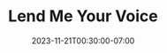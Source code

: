 ---
date: 2023-11-21T00:30:00-07:00
title: "Lend Me Your Voice"
ogtitle: "Lend Me Your Voice"
description: |
    Big tech’s power over language, means power over people. Bridget Todd talks to language community leaders paving the way for voice AI in their own languages and dialects.
ogdescription: "Big tech’s power over language, means power over people. Bridget Todd talks to language community leaders paving the way for voice AI in their own languages and dialects."
number: 48
season: 7
seasonepisode: 4
url: /season7/episode4/
embed: "6126ad98-525e-4f0c-a498-bfeb47a556e6"
mp3: "https://cdn.simplecast.com/audio/9b52b824-909f-4be5-aaf0-10f9e93c7818/episodes/6126ad98-525e-4f0c-a498-bfeb47a556e6/audio/b20161b1-b54c-4a6f-af9d-d9d712871f43/default_tc.mp3?nocache"
categories: "episodes"
host: "Bridget Todd"
shownotes: |

    Big tech’s power over language, means power over people. Bridget Todd talks to AI community leaders paving the way for open voice tech in their own languages and dialects.

    In this episode: AI builders and researchers in the US, Kenya and New Zealand who say the languages computers learn to recognize today will be the ones that survive tomorrow — as long as communities and local startups can defend their data rights from big AI companies..

    [Halcyon Lawrence](https://www.towson.edu/cla/departments/english/facultystaff/hlawrence.html) was a researcher of information design at Towson University in Maryland (via Trinidad and Tobago) who did everything Alexa told her to for a year.*

    [Keoni Mahelona](https://www.linkedin.com/in/kmahelona/?originalSubdomain=nz) is a leader of Indigenous data rights and chief technology officer of Te Hiku Media, a Māori community media network with 21 local radio stations in New Zealand.

    [Kathleen Siminyu](https://www.linkedin.com/in/kathleen-siminyu-7356b810/?originalSubdomain=ke) is an AI grassroots community leader in Kenya and a machine learning fellow with Mozilla’s Common Voice working on Kiswahili voice projects.

    IRL: Online Life is Real Life is an original podcast from Mozilla, the non-profit behind Firefox. In Season 7, host Bridget Todd talks to AI builders that put people ahead of profit.

    *Sadly, following the recording of this episode, Dr. Halcyon Lawrence passed away. We are glad to have met her and pay tribute to her legacy as a researcher and educator. Thank you, Halcyon.

transcript: |
    **Bridget Todd:**  Hey Siri, play IRL Podcast.

    **Siri:**  Here’s the podcast, IRL: Online Life is Real Life.

    **Bridget Todd:**  Lots of us use virtual assistants. They're part of our everyday lives. We use them to check the weather or the time. Or if you're me, you might be like, “Hey, Siri, play Beyoncé.” But speech recognition systems don't work equally well for everyone. They don’t even exist for many languages. Big Tech has stepped up to offer more diversity in their language models for speech and more, but it comes with a new set of problems.

    **Keoni Mahelona:**  How do I feel about Big Tech sort of paying attention to our marginalized or Indigenous languages? I guess the first thing I wonder is, why. Why do they care now? Do they genuinely care to ensure inclusivity online or did they finally realize that being more inclusive is better for them, and their bottom lines?

    **Bridget Todd:**  That’s Keoni Mahelona in New Zealand. We’ll hear more from him in a bit. In this episode, we meet technology builders who are reclaiming speech recognition with and for their own language communities.

    This is IRL, an original podcast from Mozilla, the non-profit behind Firefox. I’m Bridget Todd. This season we meet people who are building artificial intelligence that puts people over profit. First, let’s make a stop in the US. We’re in Maryland, not far from where I live.

    **Halcyon Lawrence:**  I spent a year with Alexa and I allowed the device to do whatever the device heard me say.

    **Bridget Todd:**  This is Halcyon Lawrence. She’s an assistant professor of technical communication and information design at Towson University. Three years ago, she conducted an experiment with Amazon’s home assistant, Alexa, which is pretty popular in the US.

    **Halcyon Lawrence:**  So for example, I would ask, can you set a 5:30 alarm and the device would hear 5:50. And so I would just wake up at 5:50. I wanted to push and see, what is the level of inconvenience, right, that this device would allow me to do.

    **Bridget Todd:**  Halcyon grew up in Trinidad and Tobago. While Caribbean accents can still throw off voice tech by US companies, the tech has improved so much that it altered the focus of Halcyon’s research.

    **Bridget Todd:**  So why is it important for technology to be able to understand us?

    **Halcyon Lawrence:**  Well, I think, this is where it sort of speaks to the convenience and the question that arises is, convenient for whom? You know, the kinds of interactions that I have with most speech devices, like personal assistants, if they don't understand me, it's often very comical and maybe a minor inconvenience. And so that’s sort of part of the thesis. But let's scale up, because these speech recognition devices are being deployed in a number of other spaces. So in the US, for example, they’re increasingly being used to automatically transcribe court recordings. They're being used as aggression detectors in prisons, as well as schools. And so, you can well imagine these are spaces where being misheard or misunderstood can have deadly consequences.

    **Bridget Todd:**  Language, and how people speak, can be a really important marker of power and class. Halcyon says forcing people to speak a certain language, or a standardized version of a language, is one way colonial powers dominated people in her region and worldwide. She sees parallels in how digital technology pushes people to speak in certain ways just to be understood.

    **Halcyon Lawrence:**  One of the things that concerns me is the expectation that you speak with a standard accent, whether it be standard English or standard French, or any sort of standard language, suggests that anybody who does not speak with that standard accent, is misheard or misunderstood. And these are our vulnerable populations who turn up in spaces like prisons and courts of law where they need to be heard and understood accurately. So you know, it’s as important as asking the question why we need to be heard or understood in person, is no less important in the digital space.

    **Bridget Todd:**  So Halcyon, are there ways that you think that technology can be designed differently so that folks who maybe don’t speak North American or British English can be understood?

    **Halcyon Lawrence:**  So your question hits upon past me and current me. Past me when I started doing this research, the easy answer would've been yes, we need more representation in these devices. Right? If I can hear and be heard with a Trinidadian accent, surely that would solve the problem.

    **Bridget Todd:**  But recently, on a trip home, she was reminded how language is also used as resistance. For instance, by speaking in ways that cannot be understood by oppressors.

    **Halcyon Lawrence:**  I started visiting with friends, and I had forgotten how we have also used language to subvert colonial authority, that other kinds of dialects have emerged, that Patois has emerged as a way of subverting. And so the question then arises, what does it mean to give organizations access to that kind of voice data? What kind of power are we handing over if I am advocating for greater representation of languages and dialects and accents? And so I am in a bit of a conundrum right now thinking about the kind of research that I do, but more importantly, thinking about what I advocate for.

    **Bridget Todd:**  Let’s head to New Zealand. That’s the sound of the local radio station for the Indigenous Māori community in Kaitaia.

    **Keoni Mahelona:**  Te Hiku Radio is the community voice. Every day we speak to people within the community to tell us about everything, whether it's to talk to us about the climate, the weather, or to talk to us about what sorts of foods are in season, in terms of hunting and gathering, or fishing, and what's going on in politics or our health system, or you know, data sovereignty and artificial intelligence.

    **Bridget Todd:**  That’s Keoni Mahelona. He’s the chief technology officer of Te Hiku Media. That’s a Māori community media network with 21 local radio stations. It’s been around since the 1990s. Since 2014, Keoni, who is Hawaiian, and his partner Peter-Lucas Jones, who is Māori, have used the internet – and more recently AI – in their efforts to reverse the decline of the Māori Language, te reo Māori. Under colonial rule, speaking the language was forbidden. Now, it’s an official language of New Zealand.

    **Keoni Mahelona:**  Speech recognition is just a tool. These AI models are just a tool that enable us to do what we need to do. You know, the mission of our organization is about language revitalization and language promotion and cultural restoration, and promoting te reo Māori and the culture of Māori. So how we do that at our organization is we, we tell stories. We tell stories on the radio, we tell stories through video. We tell stories through live broadcasting. [Sound of broadcast] But we've been telling stories for more than 35 years. And a lot of those stories are captured on cassette tapes or VHS tapes. So we're in this process of digitizing those tapes and now we want to make the content within them available.

    **Bridget Todd:**  A few years ago, Te Hiku Media was working on a project to transcribe historic broadcasts with elders who could explain the nuances in language and context. Keoni realized automatic speech recognition — or ASR for short — could help.

    **Keoni Mahelona:**  So as we were working on this project, we were like, ‘Wow, this is really hard. If an interview is an hour, it takes at least three hours to transcribe it’, right? So we thought, ‘Oh, why don't we just train a machine to automatically transcribe this for us’ because, ‘Hey, you know, Siri existed at the time. ASR was a thing.’ So surely we could do it in te reo Māori. From a developer perspective, like we knew the technology existed, we knew there were open source projects out there we could use. But what we also knew is that this was actually a data problem, and that that would be the most important part of this project – was not just sort of getting the data, but we knew we had to gather this data in a way in which we could safeguard it and protect it, and ensure that it would only be used for the betterment of Māori and Māori things.

    **Bridget Todd:**  The data is actually voice recordings of short sentences paired with text. This is what a speech recognition engine — in this case, Mozilla’s Deep Speech — uses to decode what sounds go with which letters. For its dataset, Te Hiku Media reached out to community groups, like traditional dance troupes and canoe-racing teams, and soon gathered over 300 hours of speech.

    **Keoni Mahelona:**  We mobilized the community to read thousands of utterances to help us collect a corpus that would enable us to train an ASR. In doing that, we learned a lot. And one of the things we learned about the community who were pretty much giving their time to support this project, was that they wanted real-time feedback on their readings.

    **Bridget Todd:**  Keoni says they realized they could support language learning by giving people immediate feedback on how they pronounce words at the same time that they’re donating voice data.

    **Keoni Mahelona:**  We pretty much hacked Deep Speech and built a real-time pronunciation engine. It's an app that we have called Rongo. It's in the Apple and Google stores. Anyone can download it anywhere in the world.

    [Rongo sounds]

    **Bridget Todd:**  Keoni says their speech project will make decades of audio recordings more accessible online.

    **Keoni Mahelona:**  One of the things we're looking at is whether there's any climate data embedded in our archives and how that can help us to better mitigate some of the effects of climate change. And you need ASR to actually do that, right? To go through all these archives and then transcribe it, and then find the data embedded in that. And unless we can document our knowledge, it won't be available for our people in the future. I think that's really the value in what we do with our community, right? We don't do it for our community. We do this with our community.

    **Bridget Todd:**  Many Big Tech companies have been including Indigenous languages in their online services. And on the surface this seems like a good thing. But Keoni’s not so sure.

    **Keoni Mahelona:**  These companies don't really know much about our languages or our cultures, and by simply trying to include us, they could actually do more harm than good to our communities, to our languages, especially languages that are in a state of revitalization. What we've seen in the past with tools like Translate from companies like Google and Microsoft, is the translation doesn't really work very well. But people use the tool, and they treat the tool as sort of a hundred percent accurate. But the truth is, the algorithms they use, or the models they've trained, aren't a hundred percent correct.

    **Bridget Todd:**  About five years ago, Indigenous language speakers started getting offers from a language tech company for 45-90 dollars an hour for their voice recordings. It was for an unspecified corporate purpose, but said the goal was to keep languages alive. Keoni says this approach is extractive and undermines the work of communities. Then, in 2022, OpenAI dropped a new multilingual speech recognition model called Whisper. It was trained on over six hundred thousand hours of audio from the Web — including over 1,300 hours of te reo Māori. How they sourced this data is secret.

    **Keoni Mahelona:**  We were very, very concerned when we heard about Whisper, because we thought, ‘Oh, well there we go. You know, no point doing this anymore, right?’ Because, ‘Hey, look, Big Tech has solved it for us. They've, they've saved our language, thank you.’ But we knew that the model was crap. Like, we knew it wasn't gonna be good. Even though some of our, like, data scientists kind of had a quick play with it, they're like, ‘Oh my god, it's scarily good,’ the ones who had a play with it actually aren't speakers or fluent speakers of te reo Māori. So when one of our language experts had a quick look, it was obvious it was absolute trash. And then we quantified, like, we quantified that trash.

    **Bridget Todd:**  Whisper is open source, but that doesn’t make it feel any less like unfair competition to Te Hiku Media.

    **Keoni Mahelona:**  We are absolutely now in competition with these tech companies. When we fine tuned Whisper with our data, our highly curated data of quality te reo Māori, we were able to create a model that was pretty good at recognizing te reo Māori. And it did perform better than our previous model, but our previous model was built on very old technology. So I think where we're at now is that we know we can do better than them, despite only having like, you know, a handful of people in our team, not much money, and not much compute. Like we've proven we can do better than them for te reo Māori. But there's still that existential risk of when will they be as good as us or better than us? And understanding that when you also understand how will they achieve that? And the only way they can achieve that is with more language data, more Māori language data. So then we need to ask ourselves, how will they get more language data, or from where will they get that data? And that's the concern.

    **Bridget Todd:**  Te Hiku Media says it's the guardian, not the owner, of the data it collects and the software it creates for the community. The organization developed a special license called Kaitiakitanga that requires permission for reuse. This way the community has control over how they get benefits back. Keoni says this approach to data sovereignty is modeled after how Indigenous communities traditionally act as guardians of their land — to protect them from colonization for future generations.

    **Keoni Mahelona:**  And they've taken all our land, right? So what, what left do we have for them to take? Well, it's our data. I mean, that's, that's pretty much it. You know, they've taken everything else.

    **Bridget Todd:**  Let’s meet someone now who cares deeply about speech recognition in African languages.

    **Kathleen Siminyu:**  My name is Kathleen Siminyu and I'm a machine learning fellow at Mozilla Foundation. In my career I've worked to build grassroots AI communities.

    **Bridget Todd:**  Kathleen lives in Kilifi, Kenya and works with Mozilla on Common Voice. It’s a platform for crowdsourcing open voice data in over a hundred languages. Its mission is to make voice technology more inclusive. Kathleen helps lead efforts to gather data for Kiswahili on Common Voice. This is a language spoken in several East African countries by as many as 200 million people. Until recently, it wasn’t a language open source developers could build speech applications for.

    **Kathleen Siminyu:**  So Common Voice is important because it's an open dataset. Anybody can build on it, everyone can access the data and therefore the communities can start to build for the languages that they care about or they speak, or that those around them speak. My hope is that we open up the path for more voice technology. And by this, I mean, I can tell you a little story. At my first job, I worked at a company in the telco space, and we basically had products like voice and SMS. And I remember in an election year, we needed to be screening messages to make sure incitetful content is not being sent on our platform.

    **Bridget Todd:**  In a heated political moment in Kenya, Kathleen wanted to build a tool that would automatically search for messages inciting violence.

    **Kathleen Siminyu:**  And in my head, I thought, this is going to be super easy. But then I realized that none of the tools that existed were going to be of use because I needed tools for Kiswahili or other local languages spoken in the country.

    **Bridget Todd:**  Kathleen’s experience of not being able to build a tool in her own language, inspired her to do more research on her own. She soon discovered Masakhane, a network of researchers working on computer science and linguistics in African languages since 2019.

    **Kathleen Siminyu:**  I realized that okay, there's other people who are interested in these problems, and one of the biggest projects, our first project was a machine translation project. Since then we've grown to other tasks. There is a lot of work coming out of this community.

    **Bridget Todd:**  Many global companies are gaining a foothold on AI across Africa. Networks like Masakhane and Deep Learning Indaba want to see AI shaped and owned by Africans. For Kathleen, working within communities is an opportunity to create voice technologies that respect language diversity.

    **Kathleen Siminyu:**  I think the benefit is the fact that the communities are aware of the nuances of the language. So, taking the context of speech recognition, I'll give the example that we learn from the West that gender bias is likely, that accent bias is likely, but then we then have to look at an East African context and ask ourselves, “Okay, what bias is likely here?”

    **Bridget Todd:**  Working with linguists with local knowledge helped Kathleen understand how Kiswahili was standardized by Christian missionaries during colonization.

    **Kathleen Siminyu:**  This knowledge, for me, made me realize that we should not make the mistake of only building for standardized Kiswahili. There's already this growing gap between the standardized version and the other dialects. And if we're not careful, we're continuing to push these other dialects to extinction.

    **Bridget Todd:**  Extinction. It’s like AI takes on the role of the colonizer, when certain dialects are favored over others. But convincing people to donate their voices isn’t easy.

    **Kathleen Siminyu:**  So incentivizing participation has been quite difficult. I think one reason is because AI is very much in the media right now, right? And everybody has this perception that people who are working in AI are making loads of money. So whenever we go into spaces and start talking about the work that we're doing and why we want people to contribute to the data and tie it to the fact that AI tools can be built, they then want to know, okay, am I going to get paid? But in our program we are not paying people to contribute. So we have to be very creative about how we think about incentives.

    **Bridget Todd:**  Like many advocates for open tech in Africa, Kathleen is wrestling with how to build sustainable projects and businesses when the datasets are open. Because Big Tech uses these resources too. So more projects are considering alternatives to completely open licensing. There’s also been talk of creating something like a federation.

    **Kathleen Siminyu:**  From the startups, we're learning that, you know, Big Tech coming into the scene and seeing our tools or our resources are multilingual and they cover, you know, this number of African languages, has meant that for startups it's harder to get, say, VC funding, right? If you pitch to a VC, and they say, ‘Kiswahili is on Open AI's Whisper already, why should we give you money? It's a problem that's already solved.’ So these questions are coming up often. How, how can we give startups within our network the advantage? These startups are building with the communities. Can we license the datasets such that the startups get access to them, or maybe not make the datasets open — have them only open within the network, such that these startups can have access to them, but not Big Tech.

    **Bridget Todd:**  With more than 7,000 languages worldwide, decisions about voice data today will influence how people communicate tomorrow. A lot more can be done. This goes for Big Tech, and for the open source communities getting squeezed by their dominance. Speech recognition is about more than just convenience. For people who depend on AI to recognize their voices at home on the phone, or even in court, these systems and the data they are built with, reinforce inequality. This is what can be challenged when communities reclaim a voice in AI to build for themselves.

    Before this episode ends — I’ve got some sad news to share. Halcyon Lawrence — the first guest in this episode — passed away a few weeks after we spoke. In honor of her legacy, we’re glad we could still include her voice in this show. We hear you, Halcyon. Thank you for everything. To learn more about Halcyon, and our other guests, please visit our show notes. I’m Bridget Todd. You’ve been listening to  IRL: Online Life is Real Life, an original podcast from Mozilla, the non-profit behind Firefox. Mozilla. Reclaim the internet.
---